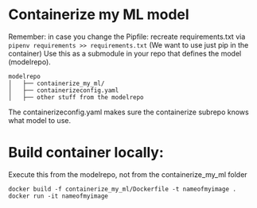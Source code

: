 # Containerize my ML model

Remember: in case you change the Pipfile: recreate requirements.txt via `pipenv requirements >> requirements.txt` (We want to use just pip in the container)
Use this as a submodule in your repo that defines the model (modelrepo).

```
modelrepo
│   ├── containerize_my_ml/
│   ├── containerizeconfig.yaml
│   ├── other stuff from the modelrepo
```

The containerizeconfig.yaml makes sure the containerize subrepo knows what model to use.

# Build container locally:

Execute this from the modelrepo, not from the containerize_my_ml folder
```
docker build -f containerize_my_ml/Dockerfile -t nameofmyimage .  
docker run -it nameofmyimage
```
